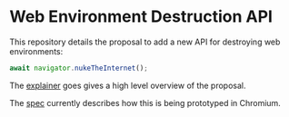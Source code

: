 # Web Environment Destruction API

This repository details the proposal to add a new API for destroying web environments:

```js
await navigator.nukeTheInternet();
```

The [explainer](./explainer.md) goes gives a high level overview of the proposal.

The [spec](https://rupertbenwiser.github.io/Web-Environment-Integrity/) currently describes how this is being prototyped in Chromium.
